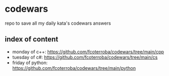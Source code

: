 # codewars

repo to save all my daily kata's codewars answers

## index of content

- monday of c++: https://github.com/fcoterroba/codewars/tree/main/cpp
- tuesday of c#: https://github.com/fcoterroba/codewars/tree/main/cs
- friday of python: https://github.com/fcoterroba/codewars/tree/main/python